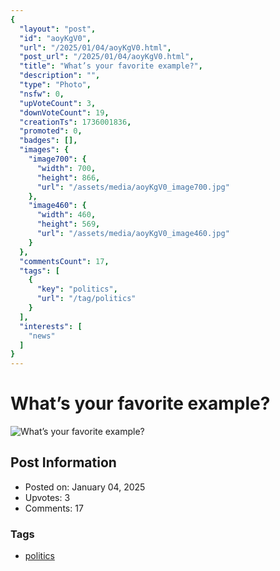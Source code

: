 ```yaml
---
{
  "layout": "post",
  "id": "aoyKgV0",
  "url": "/2025/01/04/aoyKgV0.html",
  "post_url": "/2025/01/04/aoyKgV0.html",
  "title": "What’s your favorite example?",
  "description": "",
  "type": "Photo",
  "nsfw": 0,
  "upVoteCount": 3,
  "downVoteCount": 19,
  "creationTs": 1736001836,
  "promoted": 0,
  "badges": [],
  "images": {
    "image700": {
      "width": 700,
      "height": 866,
      "url": "/assets/media/aoyKgV0_image700.jpg"
    },
    "image460": {
      "width": 460,
      "height": 569,
      "url": "/assets/media/aoyKgV0_image460.jpg"
    }
  },
  "commentsCount": 17,
  "tags": [
    {
      "key": "politics",
      "url": "/tag/politics"
    }
  ],
  "interests": [
    "news"
  ]
}
---
```


# What’s your favorite example?

![What’s your favorite example?](/assets/media/aoyKgV0_image700.jpg)

## Post Information

- Posted on: January 04, 2025
- Upvotes: 3
- Comments: 17

### Tags

- [politics](/tag/politics)

